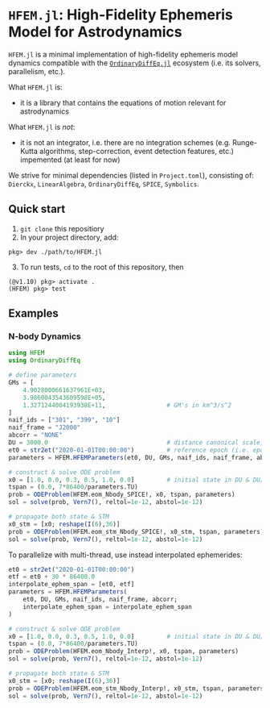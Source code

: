 # `HFEM.jl`: High-Fidelity Ephemeris Model for Astrodynamics

`HFEM.jl` is a minimal implementation of high-fidelity ephemeris model dynamics compatible with the [`OrdinaryDiffEq.jl`](https://github.com/SciML/OrdinaryDiffEq.jl) ecosystem (i.e. its solvers, parallelism, etc.).

What `HFEM.jl` is:
- it is a library that contains the equations of motion relevant for astrodynamics

What `HFEM.jl` is *not*:
- it is not an integrator, i.e. there are no integration schemes (e.g. Runge-Kutta algorithms, step-correction, event detection features, etc.) impemented (at least for now)

We strive for minimal dependencies (listed in `Project.toml`), consisting of: `Dierckx`, `LinearAlgebra`, `OrdinaryDiffEq`, `SPICE`, `Symbolics`.


## Quick start

1. `git clone` this repositiory
2. In your project directory, add:

```julia-repl
pkg> dev ./path/to/HFEM.jl
```

3. To run tests, `cd` to the root of this repository, then

```julia-repl
(@v1.10) pkg> activate .
(HFEM) pkg> test
```

## Examples

### N-body Dynamics

```julia
using HFEM
using OrdinaryDiffEq

# define parameters
GMs = [
    4.9028000661637961E+03,
    3.9860043543609598E+05,
    1.3271244004193938E+11,                 # GM's in km^3/s^2
]
naif_ids = ["301", "399", "10"]
naif_frame = "J2000"
abcorr = "NONE"
DU = 3000.0                                 # distance canonical scale, in km
et0 = str2et("2020-01-01T00:00:00")         # reference epoch (i.e. epoch when t = 0 within the eom)
parameters = HFEM.HFEMParameters(et0, DU, GMs, naif_ids, naif_frame, abcorr)

# construct & solve ODE problem
x0 = [1.0, 0.0, 0.3, 0.5, 1.0, 0.0]         # initial state in DU & DU/TU
tspan = (0.0, 7*86400/parameters.TU)
prob = ODEProblem(HFEM.eom_Nbody_SPICE!, x0, tspan, parameters)
sol = solve(prob, Vern7(), reltol=1e-12, abstol=1e-12)

# propagate both state & STM
x0_stm = [x0; reshape(I(6),36)]
prob = ODEProblem(HFEM.eom_stm_Nbody_SPICE!, x0_stm, tspan, parameters)
sol = solve(prob, Vern7(), reltol=1e-12, abstol=1e-12)
```

To parallelize with multi-thread, use instead interpolated ephemerides:

```julia
et0 = str2et("2020-01-01T00:00:00")
etf = et0 + 30 * 86400.0
interpolate_ephem_span = [et0, etf]
parameters = HFEM.HFEMParameters(
    et0, DU, GMs, naif_ids, naif_frame, abcorr;
    interpolate_ephem_span = interpolate_ephem_span
)

# construct & solve ODE problem
x0 = [1.0, 0.0, 0.3, 0.5, 1.0, 0.0]         # initial state in DU & DU/TU
tspan = (0.0, 7*86400/parameters.TU)
prob = ODEProblem(HFEM.eom_Nbody_Interp!, x0, tspan, parameters)
sol = solve(prob, Vern7(), reltol=1e-12, abstol=1e-12)

# propagate both state & STM
x0_stm = [x0; reshape(I(6),36)]
prob = ODEProblem(HFEM.eom_stm_Nbody_Interp!, x0_stm, tspan, parameters)
sol = solve(prob, Vern7(), reltol=1e-12, abstol=1e-12)
```